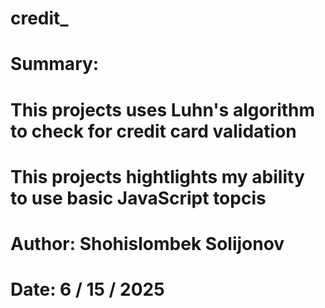 # credit\_

# Summary:

# This projects uses Luhn's algorithm to check for credit card validation

# This projects hightlights my ability to use basic JavaScript topcis

# Author: Shohislombek Solijonov

# Date: 6 / 15 / 2025

